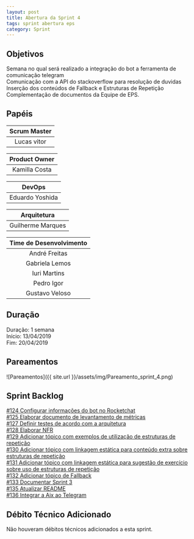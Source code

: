 ```yaml
---
layout: post
title: Abertura da Sprint 4
tags: sprint abertura eps
category: Sprint
---
```


## Objetivos

Semana no qual será realizado a integração do bot a ferramenta de comunicação telegram<br>
Comunicação com a API do stackoverflow para resolução de duvidas<br>
Inserção dos conteúdos de Fallback e Estruturas de Repetição<br>
Complementação de documentos da Equipe de EPS.

## Papéis

| **Scrum Master**|
|:--:|
|Lucas vitor|

|**Product Owner**|
|:--:|
|Kamilla Costa|

|**DevOps**|
|:--:|
|Eduardo Yoshida|

|**Arquitetura**|
|:--:|
|Guilherme Marques|

| Time de Desenvolvimento |
|:--:|
|André Freitas|
|Gabriela Lemos|
|Iuri Martins|
|Pedro Igor|
|Gustavo Veloso|

## Duração

Duração: 1 semana<br>
Início: 13/04/2019<br>
Fim: 20/04/2019

<!--more-->

## Pareamentos

![Pareamentos]({{ site.url }}/assets/img/Pareamento_sprint_4.png)

## Sprint Backlog

[#124 Configurar informações do bot no Rocketchat](https://github.com/fga-eps-mds/2019.1-aix/issues/124)<br>
[#125 Elaborar documento de levantamento de métricas](https://github.com/fga-eps-mds/2019.1-aix/issues/125)<br>
[#127 Definir testes de acordo com a arquitetura](https://github.com/fga-eps-mds/2019.1-aix/issues/127)<br>
[#128 Elaborar NFR](https://github.com/fga-eps-mds/2019.1-aix/issues/128)<br>
[#129 Adicionar tópico com exemplos de utilização de estruturas de repetição](https://github.com/fga-eps-mds/2019.1-aix/issues/129)<br>
[#130 Adicionar tópico com linkagem estática para conteúdo extra sobre estruturas de repetição](https://github.com/fga-eps-mds/2019.1-aix/issues/130)<br>
[#131 Adicionar tópico com linkagem estática para sugestão de exercício sobre uso de estruturas de repetição](https://github.com/fga-eps-mds/2019.1-aix/issues/131)<br>
[#132 Adicionar tópico de Fallback](https://github.com/fga-eps-mds/2019.1-aix/issues/132)<br>
[#133 Documentar Sprint 3](https://github.com/fga-eps-mds/2019.1-aix/issues/133)<br>
[#135 Atualizar README](https://github.com/fga-eps-mds/2019.1-aix/issues/135)<br>
[#136 Integrar a Aix ao Telegram](https://github.com/fga-eps-mds/2019.1-aix/issues/136)

## Débito Técnico Adicionado

Não houveram débitos técnicos adicionados a esta sprint.